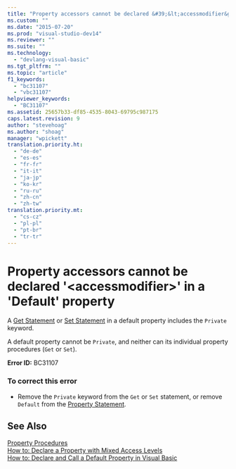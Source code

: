 ```yaml
---
title: "Property accessors cannot be declared &#39;&lt;accessmodifier&gt;&#39; in a &#39;Default&#39; property"
ms.custom: ""
ms.date: "2015-07-20"
ms.prod: "visual-studio-dev14"
ms.reviewer: ""
ms.suite: ""
ms.technology: 
  - "devlang-visual-basic"
ms.tgt_pltfrm: ""
ms.topic: "article"
f1_keywords: 
  - "bc31107"
  - "vbc31107"
helpviewer_keywords: 
  - "BC31107"
ms.assetid: 25657b33-df85-4535-8043-69795c987175
caps.latest.revision: 9
author: "stevehoag"
ms.author: "shoag"
manager: "wpickett"
translation.priority.ht: 
  - "de-de"
  - "es-es"
  - "fr-fr"
  - "it-it"
  - "ja-jp"
  - "ko-kr"
  - "ru-ru"
  - "zh-cn"
  - "zh-tw"
translation.priority.mt: 
  - "cs-cz"
  - "pl-pl"
  - "pt-br"
  - "tr-tr"
---
```

# Property accessors cannot be declared &#39;&lt;accessmodifier&gt;&#39; in a &#39;Default&#39; property
A [Get Statement](../../visual-basic\language-reference\statements/get-statement.md) or [Set Statement](../../visual-basic\language-reference\statements/set-statement.md) in a default property includes the `Private` keyword.  
  
 A default property cannot be `Private`, and neither can its individual property procedures (`Get` or `Set`).  
  
 **Error ID:** BC31107  
  
### To correct this error  
  
-   Remove the `Private` keyword from the `Get` or `Set` statement, or remove `Default` from the [Property Statement](../../visual-basic\language-reference\statements/property-statement.md).  
  
## See Also  
 [Property Procedures](../../visual-basic\language-reference\procedures/property-procedures.md)   
 [How to: Declare a Property with Mixed Access Levels](../../visual-basic\language-reference\procedures/how-to-declare-a-property-with-mixed-access-levels.md)   
 [How to: Declare and Call a Default Property in Visual Basic](../../visual-basic\language-reference\procedures/how-to-declare-and-call-a-default-property.md)